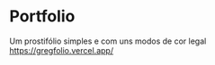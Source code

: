 # Portfolio

Um prostifólio simples e com uns modos de cor legal 
</br>
https://gregfolio.vercel.app/
